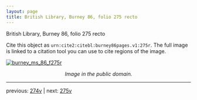 ```yaml
---
layout: page
title: British Library, Burney 86, folio 275 recto
---
```


British Library, Burney 86, folio 275 recto

Cite this object as `urn:cite2:citebl:burney86pages.v1:275r`.  The full image is linked to a citation tool you can use to cite regions of the image.

[![burney_ms_86_f275r](http://www.homermultitext.org/iipsrv?IIIF=/project/homer/pyramidal/deepzoom/citebl/burney86imgs/v1/burney_ms_86_f275r.tif/full/800,/0/default.jpg)](http://www.homermultitext.org/ict2/?urn=urn:cite2:citebl:burney86imgs.v1:burney_ms_86_f275r) 

<p style="text-align: center; font-style: italic;">Image in the public domain.</p>

---

previous: [274v](../274v/) | next: [275v](../275v/)